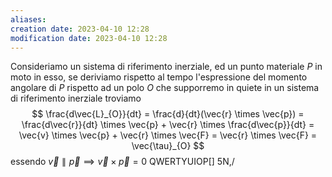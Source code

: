 ```yaml
---
aliases: 
creation date: 2023-04-10 12:28
modification date: 2023-04-10 12:28
---
```


Consideriamo un sistema di riferimento inerziale, ed un punto materiale $P$ in moto in esso, se deriviamo rispetto al tempo l'espressione del momento angolare di $P$ rispetto ad un polo $O$ che supporremo in quiete in un sistema di riferimento inerziale troviamo
$$
\frac{d\vec{L}_{O}}{dt} = \frac{d}{dt}(\vec{r} \times \vec{p}) = \frac{d\vec{r}}{dt} \times \vec{p} + \vec{r} \times \frac{d\vec{p}}{dt} = \vec{v} \times \vec{p} + \vec{r} \times \vec{F} = \vec{r} \times \vec{F} = \vec{\tau}_{O} 
$$
essendo $\vec{v} \parallel \vec{p} \implies \vec{v} \times \vec{p} = 0$
QWERTYUIOP[]
5N,/

